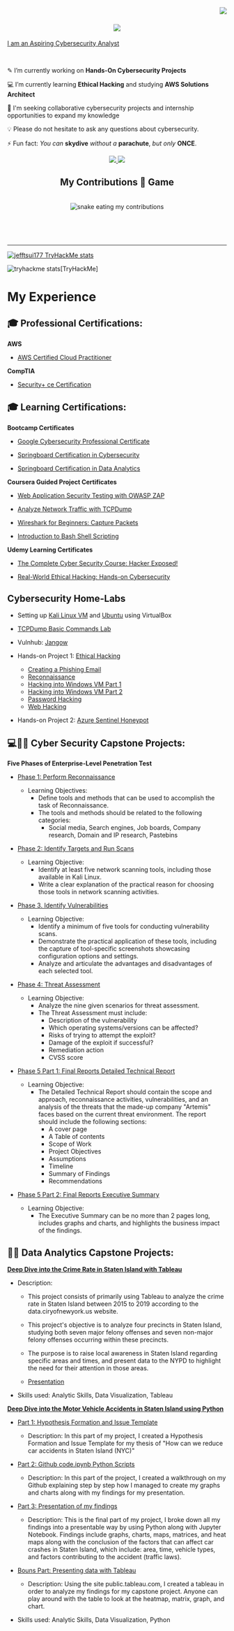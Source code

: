 <img align="right" src="https://visitor-badge.laobi.icu/badge?page_id=jefftsui1.jefftsui1" />

<h1 align="center">
    <a href="https://git.io/typing-svg">
        <img src="https://readme-typing-svg.herokuapp.com/?font=Righteous&size=35&center=true&vCenter=true&width=500&height=70&duration=2500&lines=👋+Hello+I'm+Jeff!+👋;+Thank+You+For+Visiting!;" />
</h1>

 I am an Aspiring [Cybersecurity Analyst](https://www.linkedin.com/in/jeff-tsui177/)  

<br/>

<div align="left">
 
 ✎ I’m currently working on **Hands-On Cybersecurity Projects**
 
 💻 I’m currently learning **Ethical Hacking** and studying **AWS Solutions Architect**

 🔎 I'm seeking collaborative cybersecurity projects and internship opportunities to expand my knowledge

 💡 Please do not hesitate to ask any questions about cybersecurity.

 ⚡ Fun fact: *You can* **skydive** *without a* **parachute**, *but only* **ONCE**.
 
 </div>


<div align="center"> 
<a href="mailto:jefftsui502@gmail.com">
    <img src="https://img.shields.io/badge/Gmail-333333?style=for-the-badge&logo=gmail&logoColor=red" />
  </a>
  <a href="https://www.linkedin.com/in/jeff-tsui177/" target="_blank">
    <img src="https://img.shields.io/badge/LinkedIn-0077B5?style=for-the-badge&logo=linkedin&logoColor=white" target="_blank" />
  </a>

  </div>

<div align="center">
  <h2>My Contributions 🐍 Game</h2>
  <br>
    
<picture>
  <source
    media="(prefers-color-scheme: dark)"
    srcset="https://raw.githubusercontent.com/jefftsui1/jefftsui1/output/github-contribution-grid-snake-dark.svg"
  />
    
  <img alt="snake eating my contributions" src="https://raw.githubusercontent.com/jefftsui1/jefftsui1/output/github-contribution-grid-snake-dark.svg" />
  
  <br/><br/><br/>
</div>

<hr/>

<a href="https://tryhackme.com/p/jefftsui177"><img src="https://tryhackme-badges.s3.amazonaws.com/jefftsui177.png" alt="jefftsui177 TryHackMe stats" /></a>

<div align="left"> 

![tryhackme stats](https://raw.githubusercontent.com/jefftsui177/jefftsui177/main/assets/thm_propic.png)[TryHackMe]



<h1>My Experience</a>

<h2>🎓 Professional Certifications: </h2>

<b>AWS</b>

  - [AWS Certified Cloud Practitioner](https://www.credly.com/badges/9316ec55-5cc6-4da0-9582-01bb6bc13e96/public_url)
  
<b>CompTIA</b>
  
  - [Security+ ce Certification](https://www.credly.com/badges/cc131cc0-fcce-447b-a034-ffcca20fce5a)

<h2></h2>

<h2>🎓 Learning Certifications: </h2>
  
<b>Bootcamp Certificates</b>

  - [Google Cybersecurity Professional Certificate](https://www.coursera.org/account/accomplishments/specialization/certificate/GWP5Y8G3MJ87)
  
  - [Springboard Certification in Cybersecurity](https://www.credential.net/9e06fda2-a813-4170-9035-46762fb7148e#gs.z355vy)
  
  - [Springboard Certification in Data Analytics](https://www.credential.net/2913ada9-dbf4-47a5-a76a-27b0853c8608)
  
 
<b>Coursera Guided Project Certificates</b>
  
  - [Web Application Security Testing with OWASP ZAP](https://www.coursera.org/account/accomplishments/certificate/29FZV8SHGSMK)
  
  - [Analyze Network Traffic with TCPDump](https://www.coursera.org/account/accomplishments/certificate/UDT333D53V9P)

  - [Wireshark for Beginners: Capture Packets](https://www.coursera.org/account/accomplishments/certificate/VL72VSRES3N3)
 
  - [Introduction to Bash Shell Scripting](https://www.coursera.org/account/accomplishments/certificate/4HR73CEVW35N)


<b>Udemy Learning Certificates </b>

  - [The Complete Cyber Security Course: Hacker Exposed!](https://www.udemy.com/certificate/UC-16eddbfa-79eb-41d2-9b8f-b6a7ae0fd1bd/)
     
  
  - [Real-World Ethical Hacking: Hands-on Cybersecurity](https://www.udemy.com/certificate/UC-b39f1e81-31a4-4862-9b27-9931a6c4467b/)

<h2></h2>    
 
<h2>Cybersecurity Home-Labs </h2>    

- Setting up [Kali Linux VM](https://github.com/jefftsui1/Home-Lab-VM) and [Ubuntu](https://github.com/jefftsui1/Home-Lab-VM2-Ubuntu) using VirtualBox
      
- [TCPDump Basic Commands Lab](https://github.com/jefftsui1/TCPDump)
           
- Vulnhub: [Jangow](https://github.com/jefftsui1/Vulnhub-Jangow)

- Hands-on Project 1: [Ethical Hacking](https://github.com/jefftsui1/Cybersecurity-Home-Labs/tree/main/Guided-Labs/Ethical%20Hacking/Bryson-Payne)
    - [Creating a Phishing Email](https://github.com/jefftsui1/Cybersecurity-Home-Labs/blob/main/Guided-Labs/Ethical%20Hacking/Bryson-Payne/3.%20Ethical%20Hacking%201%20-%20Phishing%20Email.md)
    - [Reconnaissance](https://github.com/jefftsui1/Cybersecurity-Home-Labs/blob/main/Guided-Labs/Ethical%20Hacking/Bryson-Payne/4.%20Ethical%20Hacking%202%20-%20Reconnaissance.md)
    - [Hacking into Windows VM Part 1](https://github.com/jefftsui1/Cybersecurity-Home-Labs/blob/main/Guided-Labs/Ethical%20Hacking/Bryson-Payne/5.%20Ethical%20Hacking%203%20-%20Remote%20Hacking%20Windows%20VM%20Part%201.md)
    - [Hacking into Windows VM Part 2](https://github.com/jefftsui1/Cybersecurity-Home-Labs/blob/main/Guided-Labs/Ethical%20Hacking/Bryson-Payne/6.%20Ethical%20Hacking%204%20-%20Remote%20Hacking%20Windows%20VM%20Part%202.md)
    - [Password Hacking](https://github.com/jefftsui1/Cybersecurity-Home-Labs/blob/main/Guided-Labs/Ethical%20Hacking/Bryson-Payne/7.%20Ethical%20Hacking%205%20-%20Password%20Problems.md)
    - [Web Hacking](https://github.com/jefftsui1/Cybersecurity-Home-Labs/blob/main/Guided-Labs/Ethical%20Hacking/Bryson-Payne/8.%20Ethical%20Hacking%206%20-%20Web%20Hacking.md)
   
- Hands-on Project 2: [Azure Sentinel Honeypot](https://github.com/jefftsui1/Cybersecurity-Home-Labs/tree/main/Guided-Labs/Ethical%20Hacking/Josh-Madakor/Azure-SIEM)

<h2></h2>
    
<h2>💻🕵🏻 Cyber Security Capstone Projects:</h2>  

<b>Five Phases of Enterprise-Level Penetration Test </b>  
  - [Phase 1: Perform Reconnaissance](https://docs.google.com/document/d/1WG9F7TfN3jGJlaAbgRtiNyTea5hq9nL0sHZQhu_G0ZM/edit?usp=sharing)
      - Learning Objectives:
          - Define tools and methods that can be used to accomplish the task of Reconnaissance.
          - The tools and methods should be related to the following categories:
              - Social media, Search engines, Job boards, Company research, Domain and IP research, Pastebins
  - [Phase 2: Identify Targets and Run Scans](https://docs.google.com/document/d/10b3LtFLcGVknb14UawNQLBP0fX-pYGlHC-58ujXu-3U/edit?usp=sharing)
      - Learning Objective:
          - Identify at least five network scanning tools, including those available in Kali Linux.
          - Write a clear explanation of the practical reason for choosing those tools in network scanning activities.
  - [Phase 3. Identify Vulnerabilities](https://docs.google.com/document/d/17BrIXEOrBXV_pRjQxot65F7srKnb_K-JE-12Bnm5CG4/edit?usp=sharing)
      - Learning Objective:
          -  Identify a minimum of five tools for conducting vulnerability scans.
          -  Demonstrate the practical application of these tools, including the capture of tool-specific screenshots showcasing configuration options and settings.
          -  Analyze and articulate the advantages and disadvantages of each selected tool.
  - [Phase 4: Threat Assessment](https://docs.google.com/document/d/1XW5Uuhzb6lvT2me4JubiAVMCcDh14spfvg3H6jIlvCA/edit?usp=sharing)
      - Learning Objective:
          - Analyze the nine given scenarios for threat assessment.
          - The Threat Assessment must include:
            - Description of the vulnerability
            - Which operating systems/versions can be affected?
            - Risks of trying to attempt the exploit?
            - Damage of the exploit if successful?
            - Remediation action
            - CVSS score
  - [Phase 5 Part 1: Final Reports Detailed Technical Report](https://docs.google.com/document/d/1ryYGz4QHnfIrlQRvG-wUPW-bYorkkmcFMyL4Q3Jlf0k/edit?usp=sharing)
      - Learning Objective: 
          - The Detailed Technical Report should contain the scope and approach, reconnaissance activities, vulnerabilities, and an analysis of the threats that the made-up company "Artemis" faces based on the current threat environment. The report should include the following sections:
              - A cover page
              - A Table of contents
              - Scope of Work
              - Project Objectives
              - Assumptions
              - Timeline
              - Summary of Findings
              - Recommendations

  - [Phase 5 Part 2: Final Reports Executive Summary](https://docs.google.com/document/d/174S_ybBz4xr2A-YpVl6zWxooTCB2W0aLUfpGv0d2iYo/edit?usp=sharing)
      - Learning Objective:
          - The Executive Summary can be no more than 2 pages long, includes graphs and charts, and highlights the business impact of the findings.

<h2></h2>

<h2>👨‍💻 Data Analytics Capstone Projects:</h2>
 
<b>[Deep Dive into the Crime Rate in Staten Island with Tableau](https://public.tableau.com/app/profile/jeff.tsui2745/viz/shared/PK9RNBQKG)</b>
  - Description:
      - This project consists of primarily using Tableau to analyze the crime rate in Staten Island between 2015 to 2019 according to the data.ciryofnewyork.us website.
      - This project's objective is to analyze four precincts in Staten Island, studying both seven major felony offenses and seven non-major felony offenses occurring within these precincts.
      - The purpose is to raise local awareness in Staten Island regarding specific areas and times, and present data to the NYPD to highlight the need for their attention in those areas.
   
      - [Presentation](https://drive.google.com/file/d/1DB2lT1LtIInXssOkjTgWb2I0LkzEG8al/view?usp=sharing)

  - Skills used: Analytic Skills, Data Visualization, Tableau
        

<b>[Deep Dive into the Motor Vehicle Accidents in Staten Island using Python](https://github.com/jefftsui1/Python-Project/blob/main/README.md)</b>
  - [Part 1: Hypothesis Formation and Issue Template](https://github.com/Jeffcybercheck/sharing-github/blob/main/Capstone%20project%202%20code.ipynb)
      - Description: In this part of my project, I created a Hypothesis Formation and Issue Template for my thesis of "How can we reduce car accidents in Staten Island (NYC)"
  - [Part 2: Github code.ipynb Python Scripts](https://github.com/jefftsui1/Python-Project/blob/main/Capstone%20project%202%20code.ipynb)
      - Description: In this part of the project, I created a walkthrough on my Github explaining step by step how I managed to create my graphs and charts along with my findings for my presentation.
  - [Part 3: Presentation of my findings](https://drive.google.com/file/d/1qvG_EDwrH-904JzD5qFAwl-8UmojbXPp/view?usp=sharing)
      - Description: This is the final part of my project, I broke down all my findings into a presentable way by using Python along with Jupyter Notebook. Findings include graphs, charts, maps, matrices, and heat maps along with the conclusion of the factors that can affect car crashes in Staten Island, which include: area, time, vehicle types, and factors contributing to the accident (traffic laws).
  - [Bouns Part: Presenting data with Tableau](https://public.tableau.com/app/profile/jeff.tsui3845/viz/Capstone2_16197333090400/MotorCrashesinStatenIslandNYC)
      - Description: Using the site public.tableau.com, I created a tableau in order to analyze my findings for my capstone project. Anyone can play around with the table to look at the heatmap, matrix, graph, and chart.
   
  - Skills used: Analytic Skills, Data Visualization, Python 
 

